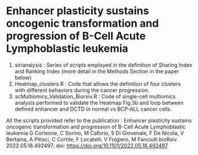# Enhancer plasticity sustains oncogenic transformation and progression of B-Cell Acute Lymphoblastic leukemia

1. sirianalysis : Series of scripts employed in the definition of Sharing Index and Ranking Index (more detail in the Methods Section in the paper below)
2. Heatmap_clusters.R : Code that allows the definition of four clusters with different behaviors during the cancer progression.
3. scMultiomics_Validation_Biorxiv.R : Code of single-cell multiomics analysis performed to validate the Heatmap Fig.3b and loop between defined enhancer and DCTD in normal vs BCP-ALL cancer cells.

All the scripts provided refer to the publication : 
Enhancer plasticity sustains oncogenic transformation and progression of B-Cell Acute Lymphoblastic leukemia
G Corleone, C Sorino, M Caforio, S Di Giovenale, F De Nicola, V Bertaina, A Pitisci, C Cortile, F Locatelli, V Folgiero, M Fanciulli
bioRxiv 2022.05.18.492497; doi: https://doi.org/10.1101/2022.05.18.492497
